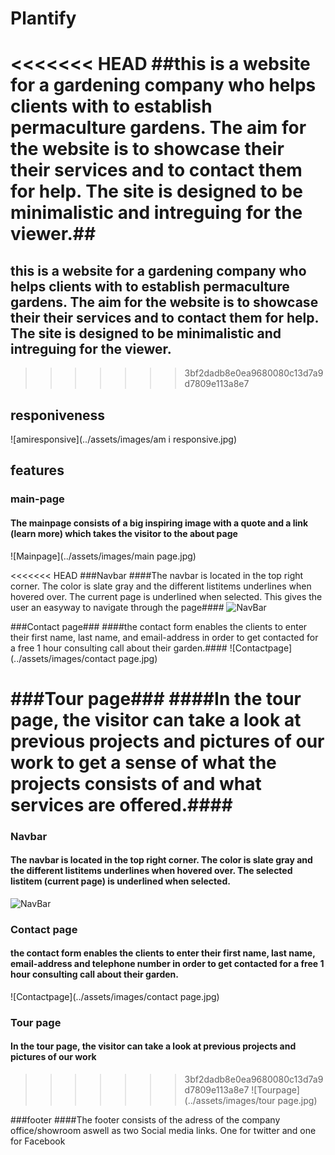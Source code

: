 # Plantify
<<<<<<< HEAD
##this is a website for a gardening company who helps clients with to establish permaculture gardens. The aim for the website is to showcase their their services and to contact them for help. The site is designed to be minimalistic and intreguing for the viewer.##
=======
## this is a website for a gardening company who helps clients with to establish permaculture gardens. The aim for the website is to showcase their their services and to contact them for help. The site is designed to be minimalistic and intreguing for the viewer.
>>>>>>> 3bf2dadb8e0ea9680080c13d7a9d7809e113a8e7

## responiveness
![amiresponsive](../assets/images/am i responsive.jpg)


## features

### main-page
#### The mainpage consists of a big inspiring image with a quote and a link (learn more) which takes the visitor to the about page
![Mainpage](../assets/images/main page.jpg)

<<<<<<< HEAD
###Navbar
####The navbar is located in the top right corner. The color is slate gray and the different listitems underlines when hovered over. The current page is underlined when selected. This gives the user an easyway to navigate through the page####
![NavBar](../assets/images/navbar.jpg)


###Contact page###
####the contact form enables the clients to enter their first name, last name, and email-address in order to get contacted for a free 1 hour consulting call about their garden.#### 
![Contactpage](../assets/images/contact page.jpg)

###Tour page###
####In the tour page, the visitor can take a look at previous projects and pictures of our work to get a sense of what the projects consists of and what services are offered.####
=======
### Navbar
#### The navbar is located in the top right corner. The color is slate gray and the different listitems underlines when hovered over. The selected listitem (current page) is underlined when selected. 
![NavBar](../assets/images/navbar.jpg)


### Contact page
#### the contact form enables the clients to enter their first name, last name, email-address and telephone number in order to get contacted for a free 1 hour consulting call about their garden. 
![Contactpage](../assets/images/contact page.jpg)

### Tour page
#### In the tour page, the visitor can take a look at previous projects and pictures of our work
>>>>>>> 3bf2dadb8e0ea9680080c13d7a9d7809e113a8e7
![Tourpage](../assets/images/tour page.jpg)


###footer
####The footer consists of the adress of the company office/showroom aswell as two Social media links. One for twitter and one for Facebook








